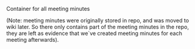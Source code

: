 Container for all meeting minutes

(Note: meeting minutes were originally stored in repo, and was moved to wiki later. So there only contains part of the meeting minutes in the repo, they are left as evidence that we`ve created meeting minutes for each meeting afterwards).